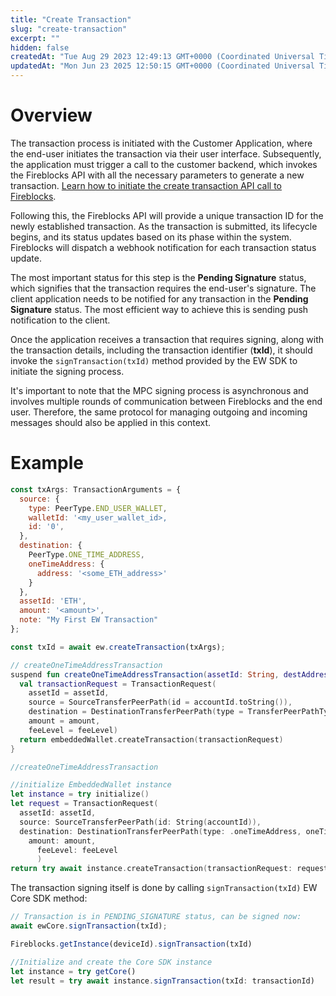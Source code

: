 ```yaml
---
title: "Create Transaction"
slug: "create-transaction"
excerpt: ""
hidden: false
createdAt: "Tue Aug 29 2023 12:49:13 GMT+0000 (Coordinated Universal Time)"
updatedAt: "Mon Jun 23 2025 12:50:15 GMT+0000 (Coordinated Universal Time)"
---
```

# Overview

The transaction process is initiated with the Customer Application, where the end-user initiates the transaction via their user interface. Subsequently, the application must trigger a call to the customer backend, which invokes the Fireblocks API with all the necessary parameters to generate a new transaction. [Learn how to initiate the create transaction API call to Fireblocks](https://developers.fireblocks.com/docs/creating-a-transaction).

Following this, the Fireblocks API will provide a unique transaction ID for the newly established transaction. As the transaction is submitted, its lifecycle begins, and its status updates based on its phase within the system. Fireblocks will dispatch a webhook notification for each transaction status update.

The most important status for this step is the **Pending Signature** status, which signifies that the transaction requires the end-user's signature. The client application needs to be notified for any transaction in the **Pending Signature** status. The most efficient way to achieve this is sending push notification to the client.

Once the application receives a transaction that requires signing, along with the transaction details, including the transaction identifier (**txId**), it should invoke the `signTransaction(txId)` method provided by the EW SDK to initiate the signing process.

It's important to note that the MPC signing process is asynchronous and involves multiple rounds of communication between Fireblocks and the end user. Therefore, the same protocol for managing outgoing and incoming messages should also be applied in this context.

# Example

```javascript Web
const txArgs: TransactionArguments = {
  source: {
    type: PeerType.END_USER_WALLET,
    walletId: '<my_user_wallet_id>,
    id: '0',
  },
  destination: {
    PeerType.ONE_TIME_ADDRESS,
    oneTimeAddress: {
      address: '<some_ETH_address>'
    }
  },
  assetId: 'ETH',
  amount: '<amount>',
  note: "My First EW Transaction"
};

const txId = await ew.createTransaction(txArgs);
```
```kotlin Android
// createOneTimeAddressTransaction
suspend fun createOneTimeAddressTransaction(assetId: String, destAddress: String, amount: String, feeLevel: FeeLevel): Result<CreateTransactionResponse> {
  val transactionRequest = TransactionRequest(
    assetId = assetId,
    source = SourceTransferPeerPath(id = accountId.toString()),
    destination = DestinationTransferPeerPath(type = TransferPeerPathType.ONE_TIME_ADDRESS, oneTimeAddress = OneTimeAddress(address = destAddress)),
    amount = amount,
    feeLevel = feeLevel)
  return embeddedWallet.createTransaction(transactionRequest)
}
```
```swift iOS
//createOneTimeAddressTransaction

//initialize EmbeddedWallet instance
let instance = try initialize()
let request = TransactionRequest(
  assetId: assetId,
  source: SourceTransferPeerPath(id: String(accountId)),
  destination: DestinationTransferPeerPath(type: .oneTimeAddress, oneTimeAddress: OneTimeAddress(address: destAddress)),
    amount: amount,
      feeLevel: feeLevel
      )
return try await instance.createTransaction(transactionRequest: request)

```

The transaction signing itself is done by calling `signTransaction(txId)` EW Core SDK method:

```javascript Web
// Transaction is in PENDING_SIGNATURE status, can be signed now:
await ewCore.signTransaction(txId);
```
```javascript Android
Fireblocks.getInstance(deviceId).signTransaction(txId)
```
```javascript iOS
//Initialize and create the Core SDK instance
let instance = try getCore()
let result = try await instance.signTransaction(txId: transactionId)

```
